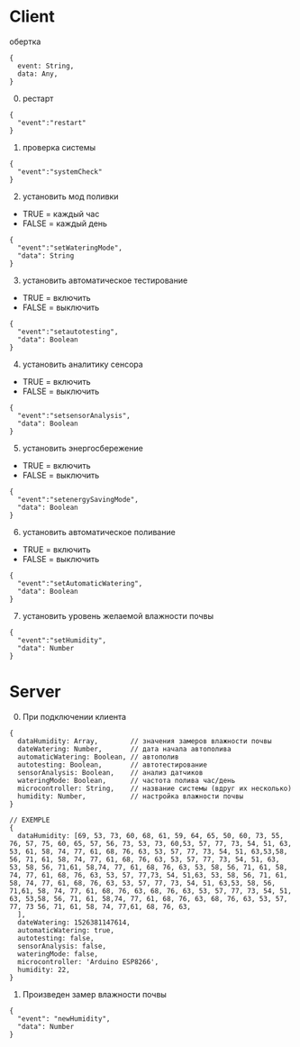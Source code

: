 # Client

обертка

```
{
  event: String,
  data: Any,
}
```

0. рестарт

```
{
  "event":"restart"
}
```

1. проверка системы

```
{
  "event":"systemCheck"
}
```

2. установить мод поливки

- TRUE = каждый час
- FALSE = каждый день

```
{
  "event":"setWateringMode",
  "data": String
}
```

3. установить автоматическое тестирование

- TRUE = включить
- FALSE = выключить

```
{
  "event":"setautotesting",
  "data": Boolean
}
```

4. установить аналитику сенсора

- TRUE = включить
- FALSE = выключить

```
{
  "event":"setsensorAnalysis",
  "data": Boolean
}
```

5. установить энергосбережение

- TRUE = включить
- FALSE = выключить

```
{
  "event":"setenergySavingMode",
  "data": Boolean
}
```

6. установить автоматическое поливание

- TRUE = включить
- FALSE = выключить

```
{
  "event":"setAutomaticWatering",
  "data": Boolean
}
```

7. установить уровень желаемой влажности почвы

```
{
  "event":"setHumidity",
  "data": Number
}
```

# Server

0. При подключении клиента

```
{
  dataHumidity: Array,        // значения замеров влажности почвы
  dateWatering: Number,       // дата начала автополива
  automaticWatering: Boolean, // автополив
  autotesting: Boolean,       // автотестирование
  sensorAnalysis: Boolean,    // анализ датчиков
  wateringMode: Boolean,      // частота полива час/день
  microcontroller: String,    // название системы (вдруг их несколько)
  humidity: Number,           // настройка влажности почвы
}

// EXEMPLE
{
  dataHumidity: [69, 53, 73, 60, 68, 61, 59, 64, 65, 50, 60, 73, 55, 76, 57, 75, 60, 65, 57, 56, 73, 53, 73, 60,53, 57, 77, 73, 54, 51, 63, 53, 61, 58, 74, 77, 61, 68, 76, 63, 53, 57, 77, 73, 54, 51, 63,53,58, 56, 71, 61, 58, 74, 77, 61, 68, 76, 63, 53, 57, 77, 73, 54, 51, 63, 53, 58, 56, 71,61, 58,74, 77, 61, 68, 76, 63, 53, 58, 56, 71, 61, 58, 74, 77, 61, 68, 76, 63, 53, 57, 77,73, 54, 51,63, 53, 58, 56, 71, 61, 58, 74, 77, 61, 68, 76, 63, 53, 57, 77, 73, 54, 51, 63,53, 58, 56, 71,61, 58, 74, 77, 61, 68, 76, 63, 68, 76, 63, 53, 57, 77, 73, 54, 51, 63, 53,58, 56, 71, 61, 58,74, 77, 61, 68, 76, 63, 68, 76, 63, 53, 57, 77, 73 56, 71, 61, 58, 74, 77,61, 68, 76, 63,
  ],
  dateWatering: 1526381147614,
  automaticWatering: true,
  autotesting: false,
  sensorAnalysis: false,
  wateringMode: false,
  microcontroller: 'Arduino ESP8266',
  humidity: 22,
}
```

1. Произведен замер влажности почвы

```
{
  "event": "newHumidity",
  "data": Number
}
```
